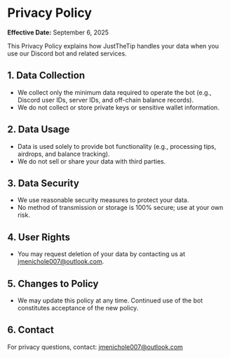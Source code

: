 # Privacy Policy

**Effective Date:** September 6, 2025

This Privacy Policy explains how JustTheTip handles your data when you use our Discord bot and related services.

## 1. Data Collection
- We collect only the minimum data required to operate the bot (e.g., Discord user IDs, server IDs, and off-chain balance records).
- We do not collect or store private keys or sensitive wallet information.

## 2. Data Usage
- Data is used solely to provide bot functionality (e.g., processing tips, airdrops, and balance tracking).
- We do not sell or share your data with third parties.

## 3. Data Security
- We use reasonable security measures to protect your data.
- No method of transmission or storage is 100% secure; use at your own risk.

## 4. User Rights
- You may request deletion of your data by contacting us at jmenichole007@outlook.com.

## 5. Changes to Policy
- We may update this policy at any time. Continued use of the bot constitutes acceptance of the new policy.

## 6. Contact
For privacy questions, contact: jmenichole007@outlook.com

